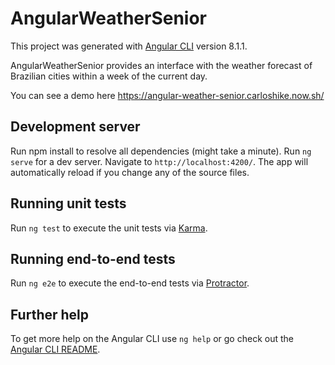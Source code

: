 # AngularWeatherSenior

This project was generated with [Angular CLI](https://github.com/angular/angular-cli) version 8.1.1.

AngularWeatherSenior provides an interface with the weather forecast of Brazilian cities within a week of the current day.

You can see a demo here https://angular-weather-senior.carloshike.now.sh/

## Development server

Run npm install to resolve all dependencies (might take a minute). Run `ng serve` for a dev server. Navigate to `http://localhost:4200/`. The app will automatically reload if you change any of the source files.

## Running unit tests

Run `ng test` to execute the unit tests via [Karma](https://karma-runner.github.io).

## Running end-to-end tests

Run `ng e2e` to execute the end-to-end tests via [Protractor](http://www.protractortest.org/).

## Further help

To get more help on the Angular CLI use `ng help` or go check out the [Angular CLI README](https://github.com/angular/angular-cli/blob/master/README.md).
